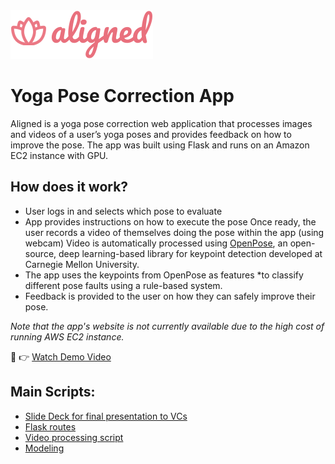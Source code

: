 
<div align="left">
    <img src="code/aligned/app/static/images/logo.svg",style="height:50px;"> 
</div>

# Yoga Pose Correction App
Aligned is a yoga pose correction web application that processes images and videos of a user’s yoga poses and provides feedback on how to improve the pose. The app was built using Flask and runs on an Amazon EC2 instance with GPU.

## How does it work?

* User logs in and selects which pose to evaluate
* App provides instructions on how to execute the pose
Once ready, the user records a video of themselves doing the pose within the app (using webcam)
Video is automatically processed using [OpenPose](https://github.com/CMU-Perceptual-Computing-Lab/openpose), an open-source, deep learning-based library for keypoint detection developed at Carnegie Mellon University.
* The app uses the keypoints from OpenPose as features *to classify different pose faults using a rule-based system.
* Feedback is provided to the user on how they can safely improve their pose.

<i> Note that the app's website is not currently available due to the high cost of running AWS EC2 instance.</i>

🎥 👉  [Watch Demo Video](https://youtu.be/t8HMLYR1-FE) <br>

## Main Scripts:
* [Slide Deck for final presentation to VCs](https://github.com/katjawittfoth/Aligned_Yoga_App/blob/master/Aligned_VC_Presentation_Deck.pdf)<br>
* [Flask routes](https://github.com/katjawittfoth/Aligned_Yoga_App/blob/master/code/aligned/app/routes.py)
* [Video processing script](https://github.com/katjawittfoth/Aligned_Yoga_App/blob/master/code/aligned/process_openpose_user.py) <br>
* [Modeling](https://github.com/katjawittfoth/Aligned_Yoga_App/blob/master/code/aligned/modeling.py)
